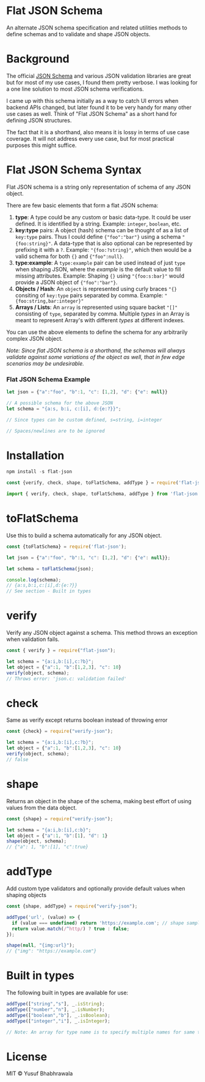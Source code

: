 # Flat JSON Schema

An alternate JSON schema specification and related utilities methods to define schemas and to validate and shape JSON objects.

# Background

The official [JSON Schema](https://json-schema.org/) and various JSON validation libraries are great but for most of my use cases, I found them pretty verbose. I was looking for a one line solution to most JSON schema verifications.

I came up with this schema initially as a way to catch UI errors when backend APIs changed, but later found it to be very handy for many other use cases as well. Think of "Flat JSON Schema" as a short hand for defining JSON structures.

The fact that it is a shorthand, also means it is lossy in terms of use case coverage. It will not address every use case, but for most practical purposes this might suffice.

# Flat JSON Schema Syntax

Flat JSON schema is a string only representation of schema of any JSON object.

There are few basic elements that form a flat JSON schema:
1. **type**: A type could be any custom or basic data-type. It could be user defined. It is identified by a string. Example: `integer`, `boolean`, etc.
2. **key:type** pairs: A object (hash) schema can be thought of as a list of `key:type` pairs. Thus I could define `{"foo":"bar"}` using a schema `"{foo:string}"`. A data-type that is also optional can be represented by prefixing it with a `?`. Example: `"{foo:?string}"`, which then would be a valid schema for both `{}` and `{"foo":null}`.
3. **type:example**: A `type:example` pair can be used instead of just `type` when shaping JSON, where the _example_ is the default value to fill missing attributes. Example: Shaping `{}` using `"{foo:s:bar}"` would provide a JSON object of `{"foo":"bar"}`.
4. **Objects / Hash**: An `object` is represented using curly braces  `"{}` consiting of `key:type` pairs separated by comma. Example: `"{foo:string,bar:integer}"`
5. **Arrays / Lists**: An `array` is represented using square backet `"[]"` consisting of `type`, separated by comma. Multiple _types_ in an Array is meant to represent Array's with different _types_ at different indexes.

You can use the above elements to define the schema for any arbitrarily complex JSON object. 

_Note: Since flat JSON schema is a shorthand, the schemas will always validate against some variations of the object as well, that in few edge scenarios may be undesirable._

### Flat JSON Schema Example
```JavaScript
let json = {"a":"foo", "b":1, "c": [1,2], "d": {"e": null}}

// A possible schema for the above JSON
let schema = "{a:s, b:i, c:[i], d:{e:?}}";

// Since types can be custom defined, s=string, i=integer

// Spaces/newlines are to be ignored
```

# Installation

```JavaScript
npm install -s flat-json

const {verify, check, shape, toFlatSchema, addType } = require('flat-json')

import { verify, check, shape, toFlatSchema, addType } from 'flat-json';
```
# toFlatSchema
Use this to build a schema automatically for any JSON object.
```JavaScript
const {toFlatSchema} = require('flat-json');

let json = {"a":"foo", "b":1, "c": [1,2], "d": {"e": null}};

let schema = toFlatSchema(json);

console.log(schema); 
// {a:s,b:i,c:[i],d:{e:?}} 
// See section - Built in types
```

# verify
Verify any JSON object against a schema. This method throws an exception when validation fails.
```JavaScript
const { verify } = require("flat-json");

let schema = "{a:i,b:[i],c:?b}";
let object = {"a":1, "b":[1,2,3], "c": 10}
verify(object, schema); 
// Throws error: 'json.c: validation failed'
```

# check
Same as verify except returns boolean instead of throwing error
```JavaScript
const {check} = require("verify-json");

let schema = "{a:i,b:[i],c:?b}";
let object = {"a":1, "b":[1,2,3], "c": 10}
verify(object, schema); 
// false
```

# shape
Returns an object in the shape of the schema, making best effort of using values from the data object.
```JavaScript
const {shape} = require("verify-json");

let schema = "{a:i,b:[i],c:b}";
let object = {"a":1, "b":[1], "d": 1}
shape(object, schema); 
// {"a": 1, "b":[1], "c":true}
```

# addType
Add custom type validators and optionally provide default values when shaping objects
```JavaScript
const {shape, addType} = require("verify-json");

addType('url', (value) => {
  if (value === undefined) return 'https://example.com'; // shape sample
  return value.match(/^http/) ? true : false;
});

shape(null, "{img:url}");
// {"img": "https://example.com"}
```
# Built in types
The following built in types are available for use:
```JavaScript
addType(["string","s"], _.isString);
addType(["number","n"], _.isNumber);
addType(["boolean","b"], _.isBoolean);
addType(["integer","i"], _.isInteger);

// Note: An array for type name is to specify multiple names for same type.
```
# License

MIT © Yusuf Bhabhrawala

